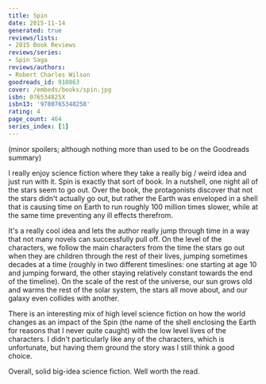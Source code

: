 ```yaml
---
title: Spin
date: 2015-11-14
generated: true
reviews/lists:
- 2015 Book Reviews
reviews/series:
- Spin Saga
reviews/authors:
- Robert Charles Wilson
goodreads_id: 910863
cover: /embeds/books/spin.jpg
isbn: 076534825X
isbn13: '9780765348258'
rating: 4
page_count: 464
series_index: [1]
---
```

(minor spoilers; although nothing more than used to be on the Goodreads summary)  

I really enjoy science fiction where they take a really big / weird idea and just run with it. Spin is exactly that sort of book. In a nutshell, one night all of the stars seem to go out. Over the book, the protagonists discover that not the stars didn't actually go out, but rather the Earth was enveloped in a shell that is causing time on Earth to run roughly 100 million times slower, while at the same time preventing any ill effects therefrom.  

<!--more-->

It's a really cool idea and lets the author really jump through time in a way that not many novels can successfully pull off. On the level of the characters, we follow the main characters from the time the stars go out when they are children through the rest of their lives, jumping sometimes decades at a time (roughly in two different timeslines: one starting at age 10 and jumping forward, the other staying relatively constant towards the end of the timeline). On the scale of the rest of the universe, our sun grows old and warms the rest of the solar system, the stars all move about, and our galaxy even collides with another.  

There is an interesting mix of high level science fiction on how the world changes as an impact of the Spin (the name of the shell enclosing the Earth for reasons that I never quite caught) with the low level lives of the characters. I didn't particularly like any of the characters, which is unfortunate, but having them ground the story was I still think a good choice.  

Overall, solid big-idea science fiction. Well worth the read.
